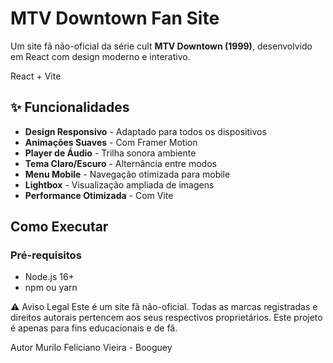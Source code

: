 # MTV Downtown Fan Site

Um site fã não-oficial da série cult **MTV Downtown (1999)**, desenvolvido em React com design moderno e interativo.

React + Vite

## ✨ Funcionalidades

- **Design Responsivo** - Adaptado para todos os dispositivos
-  **Animações Suaves** - Com Framer Motion
-  **Player de Áudio** - Trilha sonora ambiente
-  **Tema Claro/Escuro** - Alternância entre modos
-  **Menu Mobile** - Navegação otimizada para mobile
-  **Lightbox** - Visualização ampliada de imagens
-  **Performance Otimizada** - Com Vite

## Como Executar

### Pré-requisitos
- Node.js 16+
- npm ou yarn

⚠ Aviso Legal
Este é um site fã não-oficial. Todas as marcas registradas e direitos autorais pertencem aos seus respectivos proprietários. Este projeto é apenas para fins educacionais e de fã.

Autor
Murilo Feliciano Vieira - Booguey




